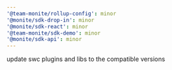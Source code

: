 ```yaml
---
'@team-monite/rollup-config': minor
'@monite/sdk-drop-in': minor
'@monite/sdk-react': minor
'@team-monite/sdk-demo': minor
'@monite/sdk-api': minor
---
```


update swc plugins and libs to the compatible versions
